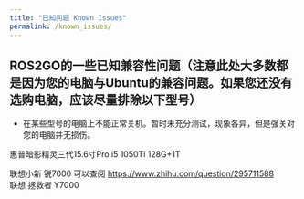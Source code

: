 ```yaml
---
title: "已知问题 Known Issues"
permalink: /known_issues/
---
```


## ROS2GO的一些已知兼容性问题（注意此处大多数都是因为您的电脑与Ubuntu的兼容问题。如果您还没有选购电脑，应该尽量排除以下型号）

- 在某些型号的电脑上不能正常关机。暂时未充分测试，现象各异，但是强关对您的电脑并无损伤。

惠普暗影精灵三代15.6寸Pro i5 1050Ti 128G+1T  

联想小新 锐7000 可以查阅 https://www.zhihu.com/question/295711588  
联想 拯救者  Y7000  

